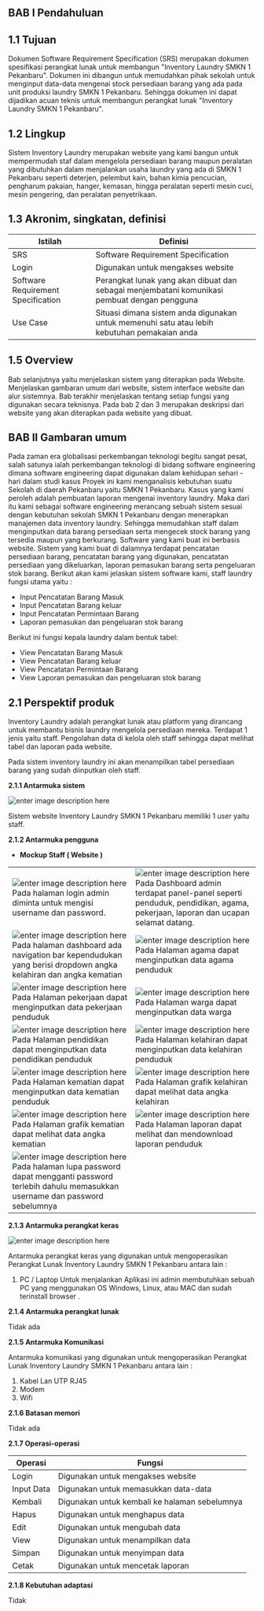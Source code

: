 **BAB I Pendahuluan**
----------
1.1 Tujuan
----------
Dokumen Software Requirement Specification (SRS) merupakan dokumen spesifikasi perangkat lunak untuk membangun "Inventory Laundry SMKN 1 Pekanbaru". Dokumen ini dibangun untuk memudahkan pihak sekolah untuk menginput data-data mengenai stock persediaan barang yang ada pada unit produksi laundry SMKN 1 Pekanbaru. Sehingga dokumen ini dapat dijadikan acuan teknis untuk membangun perangkat lunak "Inventory Laundry SMKN 1 Pekanbaru".

1.2   Lingkup
----------
Sistem Inventory Laundry merupakan website yang kami bangun untuk mempermudah staf dalam mengelola persediaan barang maupun peralatan yang dibutuhkan dalam menjalankan usaha laundry yang ada di SMKN 1 Pekanbaru seperti deterjen, pelembut kain, bahan kimia pencucian, pengharum pakaian, hanger, kemasan, hingga peralatan seperti mesin cuci, mesin pengering, dan peralatan penyetrikaan.

1.3    Akronim, singkatan, definisi
----------

| Istilah | Definisi |
| ------ | ------ |
| SRS |Software Requirement Specification|
| Login | Digunakan untuk mengakses website |
| Software Requirement Specification | Perangkat lunak yang akan dibuat dan sebagai menjembatani komunikasi pembuat dengan pengguna |
| Use Case | Situasi dimana sistem anda digunakan untuk memenuhi satu atau lebih kebutuhan pemakaian anda |

1.5   Overview
----------

Bab selanjutnya yaitu menjelaskan sistem yang diterapkan pada Website. Menjelaskan gambaran umum dari website, sistem interface website dan alur sistemnya. Bab terakhir menjelaskan tentang setiap fungsi yang digunakan secara teknisnya. Pada bab 2 dan 3 merupakan deskripsi dari website yang akan diterapkan pada website yang dibuat.

**BAB II Gambaran umum**
----------
Pada zaman era globalisasi perkembangan teknologi begitu sangat pesat, salah satunya ialah perkembangan teknologi di bidang software engineering dimana software engineering dapat digunakan dalam kehidupan sehari - hari dalam studi kasus Proyek ini kami menganalisis kebutuhan suatu Sekolah di daerah Pekanbaru yaitu SMKN 1 Pekanbaru. Kasus yang kami peroleh adalah pembuatan laporan mengenai inventory laundry. Maka dari itu kami sebagai software engineering merancang sebuah sistem sesuai dengan kebutuhan sekolah SMKN 1 Pekanbaru dengan menerapkan manajemen data inventory laundry. Sehingga memudahkan staff dalam menginputkan data barang persediaan serta mengecek stock barang yang tersedia maupun yang berkurang. Software yang kami buat ini berbasis website. Sistem yang kami buat di dalamnya terdapat pencatatan persediaan barang, pencatatan barang yang digunakan, pencatatan persediaan yang dikeluarkan, laporan pemasukan barang serta pengeluaran stok barang. Berikut akan kami jelaskan sistem software kami, staff laundry fungsi utama yaitu :

   - Input Pencatatan Barang Masuk
   - Input Pencatatan Barang keluar
   - Input Pencatatan Permintaan Barang
   - Laporan pemasukan dan pengeluaran stok barang
   
   Berikut ini fungsi kepala laundry dalam bentuk tabel:
   
   - View Pencatatan Barang Masuk
   - View Pencatatan Barang keluar
   - View Pencatatan Permintaan Barang
   - View Laporan pemasukan dan pengeluaran stok barang

2.1   Perspektif produk
----------
Inventory Laundry adalah perangkat lunak atau platform yang dirancang untuk membantu bisnis laundry mengelola persediaan mereka. Terdapat 1 jenis yaitu staff. Pengolahan data di kelola oleh staff sehingga dapat melihat tabel dan laporan pada website.

Pada sistem inventory laundry ini akan menampilkan tabel persediaan barang yang sudah diinputkan oleh staff.

**2.1.1 Antarmuka sistem**

![enter image description here](https://github.com/lutfiainnun/Kelompok6/blob/main/Image%20SRS/antarmuka%20sistem1.png)

Sistem website Inventory Laundry SMKN 1 Pekanbaru memiliki 1 user yaitu staff.

**2.1.2 Antarmuka pengguna**

   - **Mockup Staff ( Website )**

|  |  |
|--|--|
| ![enter image description here](https://raw.githubusercontent.com/jakariaaa27/RPL-D-1/master/Image%20SRS/Halaman%20Login.png) Pada halaman login admin diminta untuk mengisi username dan password.| ![enter image description here](https://raw.githubusercontent.com/jakariaaa27/RPL-D-1/master/Image%20SRS/Halaman%20Dashboard.png) Pada Dashboard admin terdapat panel-panel seperti penduduk, pendidikan, agama, pekerjaan, laporan dan ucapan selamat datang.|
| ![enter image description here](https://raw.githubusercontent.com/jakariaaa27/RPL-D-1/master/Image%20SRS/Dropdone%20Kependudukan.png) Pada halaman dashboard ada navigation bar kependudukan yang berisi dropdown angka kelahiran dan angka kematian| ![enter image description here](https://raw.githubusercontent.com/jakariaaa27/RPL-D-1/master/Image%20SRS/Input%20Agama.png) Pada Halaman agama dapat menginputkan data agama penduduk|
| ![enter image description here](https://raw.githubusercontent.com/jakariaaa27/RPL-D-1/master/Image%20SRS/Input%20Pekerjaan.png) Pada Halaman pekerjaan dapat menginputkan data pekerjaan penduduk| ![enter image description here](https://raw.githubusercontent.com/jakariaaa27/RPL-D-1/master/Image%20SRS/Warga.png) Pada Halaman warga dapat menginputkan data warga|
| ![enter image description here](https://raw.githubusercontent.com/jakariaaa27/RPL-D-1/master/Image%20SRS/Input%20Pendidikan.png) Pada Halaman pendidikan dapat menginputkan data pendidikan penduduk| ![enter image description here](https://raw.githubusercontent.com/jakariaaa27/RPL-D-1/master/Image%20SRS/Input%20Angka%20Kelahiran.png) Pada Halaman kelahiran dapat menginputkan data kelahiran penduduk|
| ![enter image description here](https://raw.githubusercontent.com/jakariaaa27/RPL-D-1/master/Image%20SRS/Input%20Angka%20Kematian.png) Pada Halaman kematian dapat menginputkan data kematian penduduk| ![enter image description here](https://raw.githubusercontent.com/jakariaaa27/RPL-D-1/master/Image%20SRS/Grafik%20Angka%20kelahiran.png) Pada Halaman grafik kelahiran dapat melihat data angka kelahiran|
| ![enter image description here](https://raw.githubusercontent.com/jakariaaa27/RPL-D-1/master/Image%20SRS/Grafik%20Angka%20kematian.png) Pada Halaman grafik kematian dapat melihat data angka kematian| ![enter image description here](https://raw.githubusercontent.com/jakariaaa27/RPL-D-1/master/Image%20SRS/Laporan.png) Pada Halaman laporan dapat melihat dan mendownload laporan penduduk|
| ![enter image description here](https://raw.githubusercontent.com/jakariaaa27/RPL-D-1/master/Image%20SRS/Halaman%20Lupa%20Password.png) Pada halaman lupa password dapat mengganti password terlebih dahulu memasukkan username dan password sebelumnya| |

**2.1.3 Antarmuka perangkat keras**

![enter image description here](https://github.com/lutfiainnun/Kelompok6/blob/main/Image%20SRS/antarmuka%20perangkat%20keras.png)

Antarmuka perangkat keras yang digunakan untuk mengoperasikan Perangkat Lunak Inventory Laundry SMKN 1 Pekanbaru antara lain :

1. PC / Laptop
Untuk menjalankan Aplikasi ini admin membutuhkan sebuah PC yang menggunakan OS Windows, Linux, atau MAC dan sudah terinstall browser .

**2.1.4 Antarmuka perangkat lunak**

Tidak ada

**2.1.5 Antarmuka Komunikasi**

Antarmuka komunikasi yang digunakan untuk mengoperasikan Perangkat Lunak Inventory Laundry SMKN 1 Pekanbaru antara lain :
1. Kabel Lan UTP RJ45
2. Modem
3. Wifi

**2.1.6 Batasan memori**

Tidak ada

**2.1.7 Operasi-operasi**

| Operasi | Fungsi |
| ------ | ------ |
| Login | Digunakan untuk mengakses website |
| Input Data | Digunakan untuk memasukkan data-data |
| Kembali | Digunakan untuk kembali ke halaman sebelumnya |
| Hapus | Digunakan untuk menghapus data |
| Edit | Digunakan untuk mengubah data |
| View | Digunakan untuk menampilkan data |
| Simpan | Digunakan untuk menyimpan data |
| Cetak | Digunakan untuk mencetak laporan |

**2.1.8 Kebutuhan adaptasi**

Tidak
